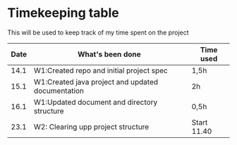 # Timekeeping table
This will be used to keep track of my time spent on the project

|Date|What's been done                                 |Time used|
|----|-------------------------------------------------|---------|
|14.1|W1:Created repo and initial project spec         |   1,5h  |
|15.1|W1:Created java project and updated documentation|    2h   |
|16.1|W1:Updated document and directory structure      |   0,5h  |
|23.1|W2: Clearing upp project structure     |   Start 11.40  |
